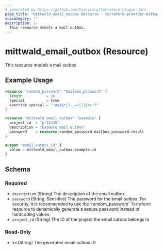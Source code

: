 ```yaml
---
# generated by https://github.com/hashicorp/terraform-plugin-docs
page_title: "mittwald_email_outbox Resource - terraform-provider-mittwald"
subcategory: ""
description: |-
  This resource models a mail outbox.
---
```


# mittwald_email_outbox (Resource)

This resource models a mail outbox.

## Example Usage

```terraform
resource "random_password" "mailbox_password" {
  length           = 16
  special          = true
  override_special = "!#$%&*()-_=+[]{}<>:?"
}

resource "mittwald_email_outbox" "example" {
  project_id  = "p-12345"
  description = "Example mail outbox"
  password    = resource.random_password.mailbox_password.result
}

output "email_outbox_id" {
  value = mittwald_email_outbox.example.id
}
```

<!-- schema generated by tfplugindocs -->
## Schema

### Required

- `description` (String) The description of the email outbox.
- `password` (String, Sensitive) The password for the email outbox. For security, it is recommended to use the 'random_password' Terraform resource to dynamically generate a secure password instead of hardcoding values.
- `project_id` (String) The ID of the project the email outbox belongs to

### Read-Only

- `id` (String) The generated email outbox ID
